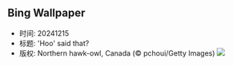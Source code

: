 ## Bing Wallpaper
- 时间: 20241215
- 标题: 'Hoo' said that?
- 版权: Northern hawk-owl, Canada (© pchoui/Getty Images)
![](https://cn.bing.com/th?id=OHR.NorthernHawkOwl_EN-US7592435350_UHD.jpg&rf=LaDigue_UHD.jpg&pid=hp&w=3840&h=2160&rs=1&c=4)
